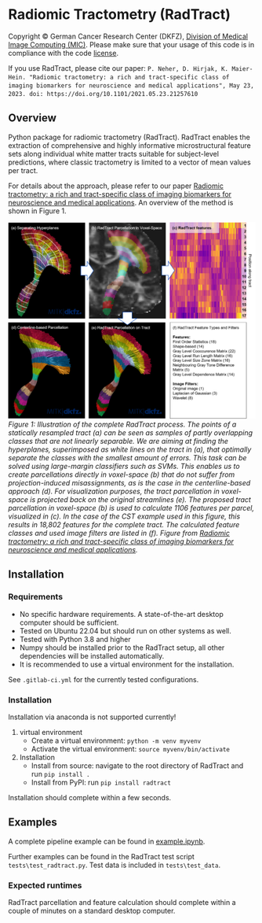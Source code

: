 <!--
Copyright © 2023 German Cancer Research Center (DKFZ), Division of Medical Image Computing

SPDX-License-Identifier: Apache-2.0
-->

# Radiomic Tractometry (RadTract)

Copyright © German Cancer Research Center (DKFZ), [Division of Medical Image Computing (MIC)](https://www.dkfz.de/en/mic/index.php). Please make sure that your usage of this code is in compliance with the code [license](https://github.com/MIC-DKFZ/radtract/blob/master/LICENSE).

If you use RadTract, please cite our paper: `P. Neher, D. Hirjak, K. Maier-Hein. "Radiomic tractometry: a rich and tract-specific class of imaging biomarkers for neuroscience and medical applications", May 23, 2023. doi: https://doi.org/10.1101/2021.05.23.21257610`


## Overview

Python package for radiomic tractometry (RadTract).
RadTract enables the extraction of comprehensive and highly informative microstructural feature sets along individual white matter tracts suitable for subject-level predictions, where classic tractometry is limited to a vector of mean values per tract. 

For details about the approach, please refer to our paper [Radiomic tractometry: a rich and tract-specific class of imaging biomarkers for neuroscience and medical applications](https://doi.org/10.21203/rs.3.rs-2950610/v1).
An overview of the method is shown in Figure 1.

![](resources/radtract_overview.png)_Figure 1: Illustration of the complete RadTract process. The points of a statically resampled tract (a) can be seen as samples of partly overlapping classes that are not linearly separable. We are aiming at finding the hyperplanes, superimposed as white lines on the tract in (a), that optimally separate the classes with the smallest amount of errors. This task can be solved using large-margin classifiers such as SVMs. This enables us to create parcellations directly in voxel-space (b) that do not suffer from projection-induced misassignments, as is the case in the centerline-based approach (d). For visualization purposes, the tract parcellation in voxel-space is projected back on the original streamlines (e). The proposed tract parcellation in voxel-space (b) is used to calculate 1106 features per parcel, visualized in (c). In the case of the CST example used in this figure, this results in 18,802 features for the complete tract. The calculated feature classes and used image filters are listed in (f). Figure from [Radiomic tractometry: a rich and tract-specific class of imaging biomarkers for neuroscience and medical applications](https://doi.org/10.21203/rs.3.rs-2950610/v1)._

## Installation

### Requirements

- No specific hardware requirements. A state-of-the-art desktop computer should be sufficient.
- Tested on Ubuntu 22.04 but should run on other systems as well.
- Tested with Python 3.8 and higher
- Numpy should be installed prior to the RadTract setup, all other dependencies will be installed automatically. 
- It is recommended to use a virtual environment for the installation. 

See `.gitlab-ci.yml` for the currently tested configurations.

### Installation

Installation via anaconda is not supported currently!

1. virtual environment
   - Create a virtual environment: `python -m venv myvenv`
   - Activate the virtual environment: `source myvenv/bin/activate`
2. Installation
   - Install from source: navigate to the root directory of RadTract and run `pip install .`
   - Install from PyPI: run `pip install radtract`

Installation should complete within a few seconds.

## Examples

A complete pipeline example can be found in [example.ipynb](https://github.com/MIC-DKFZ/radtract/blob/main/example.ipynb). 

Further examples can be found in the RadTract test script `tests\test_radtract.py`. Test data is included in `tests\test_data`.


### Expected runtimes

RadTract parcellation and feature calculation should complete within a couple of minutes on a standard desktop computer.
